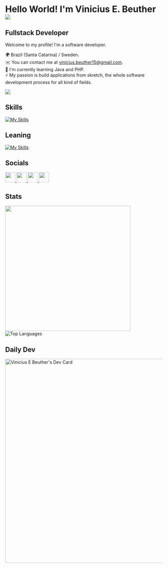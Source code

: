 Hello World! I'm Vinicius E. Beuther   ![](https://user-images.githubusercontent.com/18350557/176309783-0785949b-9127-417c-8b55-ab5a4333674e.gif)
===========================================================================================================================================

Fullstack Developer
-------------------

Welcome to my profile! I'm a software developer.

🌍  Brazil (Santa Catarina) / Sweden.
<br>
✉️  You can contact me at [vinicius.beuther15@gmail.com](mailto:vinicius.beuther15@gmail.com).
<br>
🧠  I'm currently learning Java and PHP.
<br>
⚡  My passion is build applications from skretch, the whole software development process for all kind of fields.

<a href="https://www.github.com/ViniciusBeuther" target="_blank" rel="noreferrer"><img
src="https://img.shields.io/github/followers/ViniciusBeuther?logo=github&style=for-the-badge&color=0891b2&labelColor=1c1917" /></a>
## Skills

[![My Skills](https://skillicons.dev/icons?i=js,html,css,sass,typescript,react,tailwind,vite,git,npm,github,python,nodejs,express,postman,mysql,sqlite,vscode,idea,figma&perline=10)](https://skillicons.dev)

## Leaning
[![My Skills](https://skillicons.dev/icons?i=java,php&perline=10)](https://skillicons.dev)
## Socials
<p align="left"> <a href="https://www.dev.to/viniciusbeuther" target="_blank" rel="noreferrer"> <picture> <source media="(prefers-color-scheme: dark)" srcset="https://raw.githubusercontent.com/danielcranney/readme-generator/main/public/icons/socials/devdotto-dark.svg" /> <source media="(prefers-color-scheme: light)" srcset="https://raw.githubusercontent.com/danielcranney/readme-generator/main/public/icons/socials/devdotto.svg" /> <img src="https://raw.githubusercontent.com/danielcranney/readme-generator/main/public/icons/socials/devdotto.svg" width="32" height="32" /> </picture> </a> <a href="https://www.github.com/ViniciusBeuther" target="_blank" rel="noreferrer"> <picture> <source media="(prefers-color-scheme: dark)" srcset="https://raw.githubusercontent.com/danielcranney/readme-generator/main/public/icons/socials/github-dark.svg" /> <source media="(prefers-color-scheme: light)" srcset="https://raw.githubusercontent.com/danielcranney/readme-generator/main/public/icons/socials/github.svg" /> <img src="https://raw.githubusercontent.com/danielcranney/readme-generator/main/public/icons/socials/github.svg" width="32" height="32" /> </picture> </a> <a href="https://www.linkedin.com/in/viniciuseduardobeuther" target="_blank" rel="noreferrer"> <picture> <source media="(prefers-color-scheme: dark)" srcset="https://raw.githubusercontent.com/danielcranney/readme-generator/main/public/icons/socials/linkedin-dark.svg" /> <source media="(prefers-color-scheme: light)" srcset="https://raw.githubusercontent.com/danielcranney/readme-generator/main/public/icons/socials/linkedin.svg" /> <img src="https://raw.githubusercontent.com/danielcranney/readme-generator/main/public/icons/socials/linkedin.svg" width="32" height="32" /> </picture> </a> <a href="https://www.stackoverflow.com/users/vinicius-e-beuther" target="_blank" rel="noreferrer"> <picture> <source media="(prefers-color-scheme: dark)" srcset="https://raw.githubusercontent.com/danielcranney/readme-generator/main/public/icons/socials/stackoverflow-dark.svg" /> <source media="(prefers-color-scheme: light)" srcset="https://raw.githubusercontent.com/danielcranney/readme-generator/main/public/icons/socials/stackoverflow.svg" /> <img src="https://raw.githubusercontent.com/danielcranney/readme-generator/main/public/icons/socials/stackoverflow.svg" width="32" height="32" /> </picture> </a></p>
<!-- STATS / STREAK -->

## Stats
<p align="left">
  <img src="https://github-readme-stats.vercel.app/api?username=ViniciusBeuther&show_icons=true&title_color=7A7ADB&icon_color=2234AE&text_color=D3D3D3&bg_color=0,000000,130F40&hide_border=true" width="400">
<img border="None" align="top" src="https://github-readme-stats.vercel.app/api/top-langs/?username=ViniciusEBeuther&layout=compact&title_color=7A7ADB&icon_color=2234AE&text_color=D3D3D3&bg_color=0,000000,130F40&hide_border=true" alt="Top Languages">  
</p>

## Daily Dev
<div align="left">
  <a href="https://app.daily.dev/viniciusebeuther"><img src="https://api.daily.dev/devcards/v2/YO6iUK4cqfrXxmKT86Vea.png?type=wide&r=s8b" width="652" alt="Vinicius E Beuther's Dev Card"/></a>
</div>
